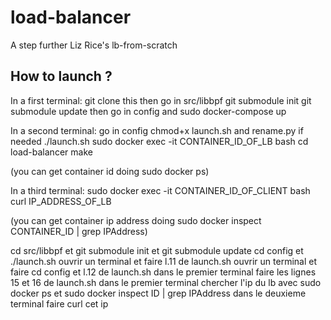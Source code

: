 # load-balancer

A step further Liz Rice's lb-from-scratch

## How to launch ?

In a first terminal:
git clone this
then go in src/libbpf
git submodule init
git submodule update
then go in config and sudo docker-compose up

In a second terminal:
go in config 
chmod+x launch.sh and rename.py if needed
./launch.sh
sudo docker exec -it CONTAINER_ID_OF_LB bash
cd load-balancer
make

(you can get container id doing sudo docker ps)

In a third terminal:
sudo docker exec -it CONTAINER_ID_OF_CLIENT bash
curl IP_ADDRESS_OF_LB

(you can get container ip address doing sudo docker inspect CONTAINER_ID | grep IPAddress)


cd src/libbpf et git submodule init et git submodule update
cd config et ./launch.sh
ouvrir un terminal et faire l.11 de launch.sh
ouvrir un terminal et faire cd config et l.12 de launch.sh
dans le premier terminal faire les lignes 15 et 16 de launch.sh
dans le premier terminal chercher l'ip du lb avec sudo docker ps et sudo docker inspect ID | grep IPAddress
dans le deuxieme terminal faire curl cet ip
